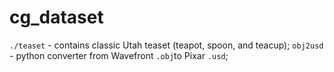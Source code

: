 # cg_dataset

`./teaset` - contains classic Utah teaset (teapot, spoon, and teacup);
`obj2usd` - python converter from Wavefront `.obj`to Pixar `.usd`;

